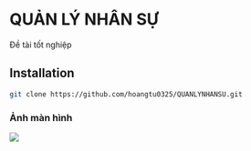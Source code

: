# QUẢN LÝ NHÂN SỰ
Đề tài tốt nghiệp 

## Installation
```bash
git clone https://github.com/hoangtu0325/QUANLYNHANSU.git

```
### Ảnh màn hình
![](https://github.com/hoangtu0325/QUANLYNHANSU/tree/dev/File%20b%C3%A1o%20c%C3%A1o/Master/File%20ph%E1%BB%A5/Login.jpg)
